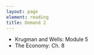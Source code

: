 ```yaml
---
layout: page
element: reading
title: Demand 2
---
```


* Krugman and Wells: Module 5
* The Economy: Ch. 8
